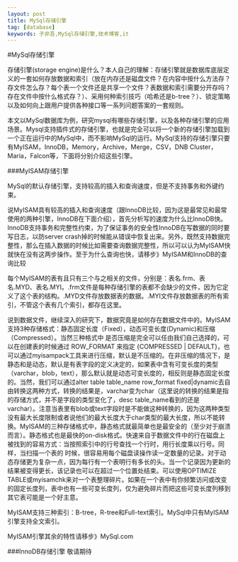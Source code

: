 ```yaml
---
layout: post
title: MySql存储引擎
tag: [database]
keywords: 子非吾,MySql存储引擎,技术博客,it
---
```

#MySql存储引擎

存储引擎(storage engine)是什么？本人自己的理解：存储引擎就是数据库底层定义的一套如何存放数据和索引（放在内存还是磁盘文件？在内容中按什么方法存？存文件怎么存？每个表一个文件还是共享一个文件？表数据和索引需要分开存吗？存在文件中按什么格式存？）、采用何种索引技巧（哈希还是b-tree？）、锁定策略以及如何向上跟用户提供各种接口等一系列问题答案的一套规则。

本文以MySql数据库为例，研究mysql有哪些存储引擎，以及各种存储引擎的应用场景。Mysql支持插件式的存储引擎，也就是完全可以将一个新的存储引擎加载到一个正在运行中的MySql中，而不影响MySql的运行。MySql支持的存储引擎只要有MyISAM，InnoDB，Memory，Archive，Merge，CSV，DNB Cluster， Maria，Falcon等，下面将分别介绍这些引擎。

###MyISAM存储引擎

MySql的默认存储引擎，支持较高的插入和查询速度，但是不支持事务和外键约束。

说MyISAM具有较高的插入和查询速度（跟InnoDB比较，因为这是最常见和最常使用的两种引擎，InnoDB在下面介绍），首先分析写的速度为什么比InnoDB快。InnoDB支持事务和完整性约束，为了保证事务的安全性InnoDB在写数据的同时要写日志，以防server crash掉的时候能从错误中恢复出来。另外，既然支持数据完整性，那么在插入数据的时候比如需要查询数据完整性，所以可以认为MyISAM快就快在没有这两步操作。至于为什么查询也快，请移步》MyISAM和InnoDB的查询比较

每个MyISAM的表有且只有三个与之相关的文件，分别是：表名.frm、表名.MYD、表名.MYI。.frm文件是每种存储引擎的表都不会缺少的文件，因为它定义了这个表的结构。.MYD文件存放数据表的数据。.MYI文件存放数据表的所有索引，不管这个表有几个索引，都存在这里。

说到数据文件，继续深入的研究下，数据究竟是如何存在数据文件中的。MyISAM支持3种存储格式：静态固定长度（Fixed），动态可变长度(Dynamic)和压缩（Compressed）。当然三种格式中 是否压缩是完全可以任由我们自己选择的，可以在创建表的时候通过 ROW_FORMAT 来指定 {COMPRESSED | DEFAULT}，也可以通过myisampack工具来进行压缩，默认是不压缩的。在非压缩的情况下，是静态和是动态，默认是有表字段的定义决定的，如果表中含有可变长度的类型（varchar，blob，text），那么默认就是动态可变长度的，相反则是静态固定长度的。当然，我们可以通过alter table table_name row_format fixed|dynamic去自由转换这两种方式，转换的结果是，varchar变为char（这里说的转换的结果是指的存储方式，并不是字段的类型变化了，desc table_name看到的还是varchar）。注意当表里有blob或text字段时是不能做这种转换的，因为这两种类型没有最大长度限制或者说他们的最大长度大于char类型的最大长度，所以不能转换。MyISAM的三种存储格式中，静态格式就最简单也是最安全的（至少对于崩溃而言）。静态格式也是最快的on-disk格式。快速来自于数据文件中的行在磁盘上被找到的容易方式：当按照索引中的行号查找一个行时，用行长度乘以行号。同样，当扫描一个表的 时候，很容易用每个磁盘读操作读一定数量的记录。对于动态存储更为复杂一点，因为每行有一个表明行有多长的头。当一个记录因为更新的结果被变得更长，该记录也可以在超过一个位置处结束。可以使用OPTIMIZE TABLE或myisamchk来对一个表整理碎片。如果在一个表中有你频繁访问或改变的固定长度列，表中也有一些可变长度列，仅为避免碎片而把这些可变长度列移到其它表可能是一个好主意。

MyISAM支持三种索引：B-tree，R-tree和Full-text索引。MySql中只有MyISAM引擎支持全文索引。

MyISAM引擎其余的特性请移步》MySql.com

###InnoDB存储引擎
敬请期待